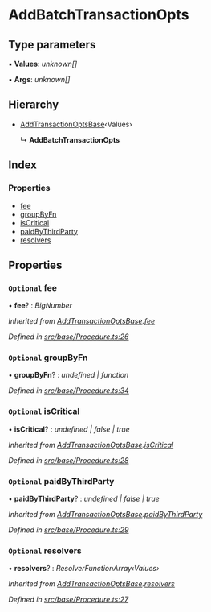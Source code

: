 # AddBatchTransactionOpts

## Type parameters

▪ **Values**: _unknown\[\]_

▪ **Args**: _unknown\[\]_

## Hierarchy

* [AddTransactionOptsBase](addtransactionoptsbase.md)‹Values›

  ↳ **AddBatchTransactionOpts**

## Index

### Properties

* [fee](addbatchtransactionopts.md#optional-fee)
* [groupByFn](addbatchtransactionopts.md#optional-groupbyfn)
* [isCritical](addbatchtransactionopts.md#optional-iscritical)
* [paidByThirdParty](addbatchtransactionopts.md#optional-paidbythirdparty)
* [resolvers](addbatchtransactionopts.md#optional-resolvers)

## Properties

### `Optional` fee

• **fee**? : _BigNumber_

_Inherited from_ [_AddTransactionOptsBase_](addtransactionoptsbase.md)_._[_fee_](addtransactionoptsbase.md#optional-fee)

_Defined in_ [_src/base/Procedure.ts:26_](https://github.com/PolymathNetwork/polymesh-sdk/blob/56921667/src/base/Procedure.ts#L26)

### `Optional` groupByFn

• **groupByFn**? : _undefined \| function_

_Defined in_ [_src/base/Procedure.ts:34_](https://github.com/PolymathNetwork/polymesh-sdk/blob/56921667/src/base/Procedure.ts#L34)

### `Optional` isCritical

• **isCritical**? : _undefined \| false \| true_

_Inherited from_ [_AddTransactionOptsBase_](addtransactionoptsbase.md)_._[_isCritical_](addtransactionoptsbase.md#optional-iscritical)

_Defined in_ [_src/base/Procedure.ts:28_](https://github.com/PolymathNetwork/polymesh-sdk/blob/56921667/src/base/Procedure.ts#L28)

### `Optional` paidByThirdParty

• **paidByThirdParty**? : _undefined \| false \| true_

_Inherited from_ [_AddTransactionOptsBase_](addtransactionoptsbase.md)_._[_paidByThirdParty_](addtransactionoptsbase.md#optional-paidbythirdparty)

_Defined in_ [_src/base/Procedure.ts:29_](https://github.com/PolymathNetwork/polymesh-sdk/blob/56921667/src/base/Procedure.ts#L29)

### `Optional` resolvers

• **resolvers**? : _ResolverFunctionArray‹Values›_

_Inherited from_ [_AddTransactionOptsBase_](addtransactionoptsbase.md)_._[_resolvers_](addtransactionoptsbase.md#optional-resolvers)

_Defined in_ [_src/base/Procedure.ts:27_](https://github.com/PolymathNetwork/polymesh-sdk/blob/56921667/src/base/Procedure.ts#L27)

